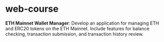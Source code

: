 # web-course
**ETH Mainnet Wallet Manager**: Develop an application for managing ETH and ERC20 tokens on the ETH Mainnet. Include features for balance checking, transaction submission, and transaction history review.

